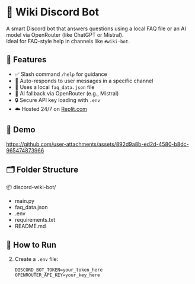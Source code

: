 # 🤖 Wiki Discord Bot

A smart Discord bot that answers questions using a local FAQ file or an AI model via OpenRouter (like ChatGPT or Mistral).  
Ideal for FAQ-style help in channels like `#wiki-bot`.

## 🔧 Features

- ✅ Slash command `/help` for guidance
- 💬 Auto-responds to user messages in a specific channel
- 📁 Uses a local `faq_data.json` file
- 🧠 AI fallback via OpenRouter (e.g., Mistral)
- 🔒 Secure API key loading with `.env`
- ☁️ Hosted 24/7 on [Replit.com](https://replit.com)

## 📸 Demo
https://github.com/user-attachments/assets/892d9a8b-ed2d-4580-b8dc-965474873966

## 🗂 Folder Structure
📦 discord-wiki-bot/
- main.py
- faq_data.json
- .env
- requirements.txt
- README.md

## 🚀 How to Run

2. Create a `.env` file:
   ```env
   DISCORD_BOT_TOKEN=your_token_here
   OPENROUTER_API_KEY=your_key_here


